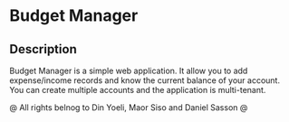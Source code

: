 # Budget Manager

## Description

Budget Manager is a simple web application.
It allow you to add expense/income records and know the current balance of your account.
You can create multiple accounts and the application is multi-tenant.


@ All rights belnog to Din Yoeli, Maor Siso and Daniel Sasson @
